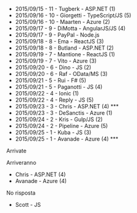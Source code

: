  - 2015/09/15 - 11 - Tugberk - ASP.NET (1)
 - 2015/09/16 - 10 - Giorgetti - TypeScript/JS (5)
 - 2015/09/16 - 10 - Maarten - Azure (2)
 - 2015/09/17 - 9 - DiMotta - AngularJS/JS (4)
 - 2015/09/17 - 9 - PayPal - Node.js
 - 2015/09/18 - 8 - Ema - ReactJS (3)
 - 2015/09/18 - 8 - Butland - ASP.NET (2)
 - 2015/09/19 - 7 - Mantione - ReactJS (1)
 - 2015/09/19 - 7 - Vito - Azure (3)
 - 2015/09/20 - 6 - Dino - JS (2)
 - 2015/09/20 - 6 - Raf - OData/MS (3)
 - 2015/09/21 - 5 - Rui - F# (5)
 - 2015/09/21 - 5 - Paganotti - JS (4)
 - 2015/09/22 - 4 - Ionic (1)
 - 2015/09/22 - 4 - Reply - JS (5)
 - 2015/09/23 - 3 - Chris - ASP.NET (4) ***
 - 2015/09/23 - 3 - DeSanctis - Azure (1)
 - 2015/09/24 - 2 - Kris - Gulp/JS (2)
 - 2015/09/24 - 2 - Pipeline - Azure (5)
 - 2015/09/25 - 1 - Kuba - JS (3)
 - 2015/09/25 - 1 - Avanade - Azure (4) ***

Arrivate


Arriveranno
 - Chris - ASP.NET (4)
 - Avanade - Azure (4)

No risposta
 - Scott - JS
